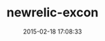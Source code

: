 ---
layout: post
title:  "newrelic-excon"
repo:   "helle/newrelic-excon"
date:   2015-02-18 17:08:33
gemurl: https://github.com/helle/newrelic-excon
---
